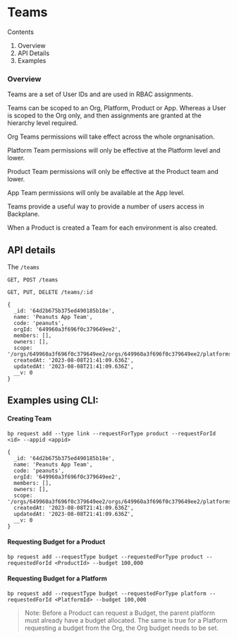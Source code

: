 # Teams

Contents

1. Overview
2. API Details
3. Examples

### Overview

Teams are a set of User IDs and are used in RBAC assignments.

Teams can be scoped to an Org, Platform, Product or App. Whereas a User is scoped to the Org only, and then assignments are granted at the hierarchy level required.

Org Teams permissions will take effect across the whole orgnanisation.

Platform Team permissions will only be effective at the Platform level and lower.

Product Team permissions will only be effective at the Product team and lower.

App Team permissions will only be available at the App level.

Teams provide a useful way to provide a number of users access in Backplane.

When a Product is created a Team for each environment is also created.

## API details

The `/teams`

`GET, POST /teams`

`GET, PUT, DELETE /teams/:id`

```
{
  _id: '64d2b675b375ed490185b18e',
  name: 'Peanuts App Team',
  code: 'peanuts',
  orgId: '649960a3f696f0c379649ee2',
  members: [],
  owners: [],
  scope: '/orgs/649960a3f696f0c379649ee2/orgs/649960a3f696f0c379649ee2/platforms/64b71d94d8dae30b55df95e3/products/64b72ba931798d343d11a77a',
  createdAt: '2023-08-08T21:41:09.636Z',
  updatedAt: '2023-08-08T21:41:09.636Z',
  __v: 0
}
```

## Examples using CLI:

#### Creating Team

`bp request add --type link --requestForType product --requestForId <id> --appid <appid>`

```
{
  _id: '64d2b675b375ed490185b18e',
  name: 'Peanuts App Team',
  code: 'peanuts',
  orgId: '649960a3f696f0c379649ee2',
  members: [],
  owners: [],
  scope: '/orgs/649960a3f696f0c379649ee2/orgs/649960a3f696f0c379649ee2/platforms/64b71d94d8dae30b55df95e3/products/64b72ba931798d343d11a77a',
  createdAt: '2023-08-08T21:41:09.636Z',
  updatedAt: '2023-08-08T21:41:09.636Z',
  __v: 0
}
```

#### Requesting Budget for a Product

```
bp request add --requestType budget --requestedForType product --requestedForId <ProductId> --budget 100,000
```

#### Requesting Budget for a Platform

```
bp request add --requestType budget --requestedForType platform --requestedForId <PlatformId> --budget 100,000
```

> Note: Before a Product can request a Budget, the parent platform must already have a budget allocated. The same is true for a Platform requesting a budget from the Org, the Org budget needs to be set.
